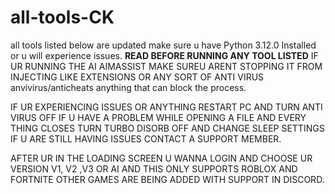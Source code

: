 # all-tools-CK
all tools listed below are updated make sure u have Python 3.12.0 Installed or u will experience issues.
**READ BEFORE RUNNING ANY TOOL LISTED**
IF UR RUNNING THE AI AIMASSIST MAKE SUREU ARENT STOPPING IT  FROM INJECTING LIKE EXTENSIONS OR ANY SORT OF ANTI VIRUS
 anvivirus/anticheats anything that can block the process.

IF UR EXPERIENCING ISSUES OR ANYTHING RESTART PC AND TURN ANTI VIRUS OFF IF U HAVE A PROBLEM WHILE OPENING A FILE AND EVERY THING CLOSES TURN TURBO DISORB OFF AND CHANGE SLEEP SETTINGS IF U ARE STILL HAVING ISSUES 
CONTACT A SUPPORT MEMBER.

AFTER UR IN THE LOADING SCREEN U WANNA LOGIN AND CHOOSE UR VERSION V1, V2 ,V3 OR AI AND THIS ONLY SUPPORTS ROBLOX AND FORTNITE OTHER GAMES ARE BEING ADDED WITH SUPPORT IN DISCORD.
